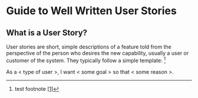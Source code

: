 # Guide to Well Written User Stories

## What is a User Story?

User stories are short, simple descriptions of a feature told from the perspective of the person who desires the new capability, usually a user or customer of the system. They typically follow a simple template: [^1]

As a < type of user >, I want < some goal > so that < some reason >.











[^1]: test footnote
[[1]](https://www.mountaingoatsoftware.com/agile/user-stories)

